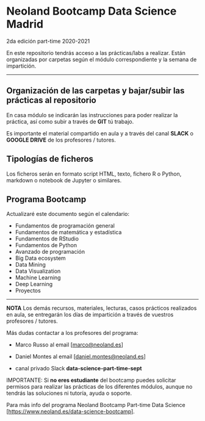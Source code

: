 # Neoland Bootcamp Data Science Madrid 
2da edición part-time 2020-2021

En este repositorio tendrás acceso a las prácticas/labs a realizar. Están organizadas por carpetas según el módulo correspondiente y la semana de impartición.

***

## Organización de las carpetas y bajar/subir las prácticas al repositorio

En casa módulo se indicarán las instrucciones para poder realizar la práctica, así como subir a través de **GIT** tú trabajo. 

Es importante el material compartido en aula y a través del canal **SLACK** o **GOOGLE DRIVE** de los profesores / tutores.



## Tipologías de ficheros

Los ficheros serán en formato script HTML, texto, fichero R o Python, markdown o notebook de Jupyter o similares.


## Programa Bootcamp

Actualizaré este documento según el calendario:

- Fundamentos de programación general
- Fundamentos de matemática y estadística
- Fundamentos de RStudio
- Fundamentos de Python
- Avanzado de programación
- Big Data ecosystem
- Data Mining
- Data Visualization
- Machine Learning 
- Deep Learning
- Proyectos

***

**NOTA**
Los demás recursos, materiales, lecturas, casos prácticos realizados en aula, se entregarán los días de impartición a través de vuestros profesores / tutores.

Más dudas contactar a los profesores del programa:
- Marco Russo al email [marco@neoland.es]
- Daniel Montes al email [daniel.montes@neoland.es]

 - canal privado Slack **data-science-part-time-sept**

IMPORTANTE: Si **no eres estudiante** del bootcamp puedes solicitar permisos para realizar las prácticas de los diferentes módulos, aunque no tendrás las soluciones ni tutoría, ayuda o soporte.

Para más info del programa Neoland Bootcamp Part-time Data Science [https://www.neoland.es/data-science-bootcamp].

